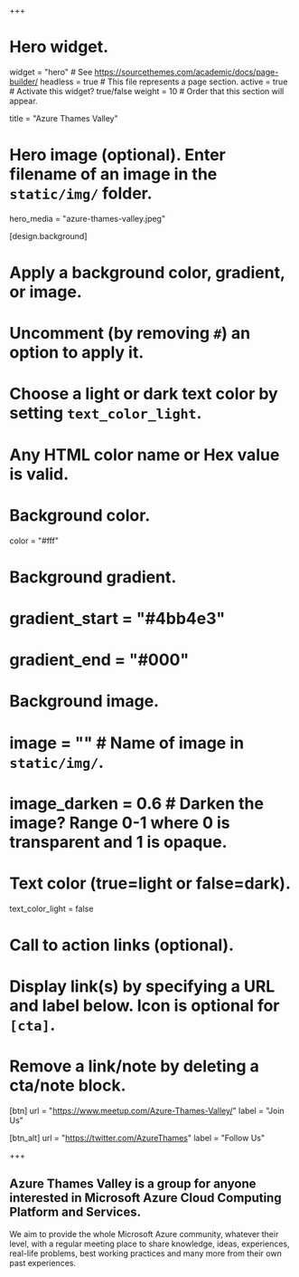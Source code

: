 +++
# Hero widget.
widget = "hero"  # See https://sourcethemes.com/academic/docs/page-builder/
headless = true  # This file represents a page section.
active = true  # Activate this widget? true/false
weight = 10  # Order that this section will appear.

title = "Azure Thames Valley"

# Hero image (optional). Enter filename of an image in the `static/img/` folder.
hero_media = "azure-thames-valley.jpeg"

[design.background]
  # Apply a background color, gradient, or image.
  #   Uncomment (by removing `#`) an option to apply it.
  #   Choose a light or dark text color by setting `text_color_light`.
  #   Any HTML color name or Hex value is valid.

  # Background color.
  color = "#fff"
  
  # Background gradient.
  # gradient_start = "#4bb4e3"
  # gradient_end = "#000"
  
  # Background image.
  # image = ""  # Name of image in `static/img/`.
  # image_darken = 0.6  # Darken the image? Range 0-1 where 0 is transparent and 1 is opaque.

  # Text color (true=light or false=dark).
  text_color_light = false

# Call to action links (optional).
#   Display link(s) by specifying a URL and label below. Icon is optional for `[cta]`.
#   Remove a link/note by deleting a cta/note block.
[btn]
  url = "https://www.meetup.com/Azure-Thames-Valley/"
  label = "Join Us"
  
[btn_alt]
  url = "https://twitter.com/AzureThames"
  label = "Follow Us"

+++
## **Azure Thames Valley** is a group for anyone interested in **Microsoft Azure** Cloud Computing Platform and Services.

We aim to provide the whole Microsoft Azure community, whatever their level, with a regular meeting place to share knowledge, ideas, experiences, real-life problems, best working practices and many more from their own past experiences. 